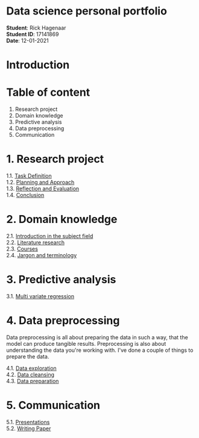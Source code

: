 <h1>Data science personal portfolio</h1>

**Student**: Rick Hagenaar<br/>
**Student ID**: 17141869<br/>
**Date**: 12-01-2021<br/>

<h1>Introduction</h1>

<h1>Table of content</h1>

1. Research project
2. Domain knowledge
3. Predictive analysis
4. Data preprocessing
5. Communication


<h1>1. Research project</h1>

1.1. [Task Definition](https://github.com/Rikku77/datascience/blob/master/portfolio/research_project/task_definition.md)</br>
1.2. [Planning and Approach](https://github.com/Rikku77/datascience/blob/master/portfolio/research_project/planning.md)</br>
1.3. [Reflection and Evaluation](https://github.com/Rikku77/datascience/blob/master/portfolio/research_project/reflection_and_evaluation.md)</br>
1.4. [Conclusion](https://github.com/Rikku77/datascience/blob/master/portfolio/research_project/conclusions.md)</br>

<h1>2. Domain knowledge</h1>

2.1. [Introduction in the subject field](https://github.com/Rikku77/datascience/blob/master/portfolio/domain_knowledge/introduction_into_subjectfield.md)</br>
2.2. [Literature research](https://github.com/Rikku77/datascience/blob/master/portfolio/domain_knowledge/literature_research.md)</br>
2.3. [Courses](https://github.com/Rikku77/datascience/blob/master/portfolio/domain_knowledge/courses.md)</br>
2.4. [Jargon and terminology](https://github.com/Rikku77/datascience/blob/master/portfolio/domain_knowledge/jargon_and_terminology.md)</br>

<h1>3. Predictive analysis</h1>

3.1. [Multi variate regression](https://github.com/Rikku77/datascience/blob/master/portfolio/predictive_analysis/multivariate_lineair_regression.md)</br>

<h1>4. Data preprocessing</h1>

Data preprocessing is all about preparing the data in such a way, that the model can produce tangible results. Preprocessing is also about understanding the data you're working with. I've done a couple of things to prepare the data.

4.1. [Data exploration](https://github.com/Rikku77/datascience/blob/master/portfolio/data_preprocessing/data_exploration.md)</br>
4.2. [Data cleansing](https://github.com/Rikku77/datascience/blob/master/portfolio/data_preprocessing/data_cleansing.md)</br>
4.3. [Data preparation](https://github.com/Rikku77/datascience/blob/master/portfolio/data_preprocessing/data_preparation.md)</br>

<h1>5. Communication</h1>

5.1. [Presentations](https://github.com/Rikku77/datascience/blob/master/portfolio/communication/presentations.md)</br>
5.2. [Writing Paper](https://github.com/Rikku77/datascience/blob/master/portfolio/communication/writing_paper.md)
